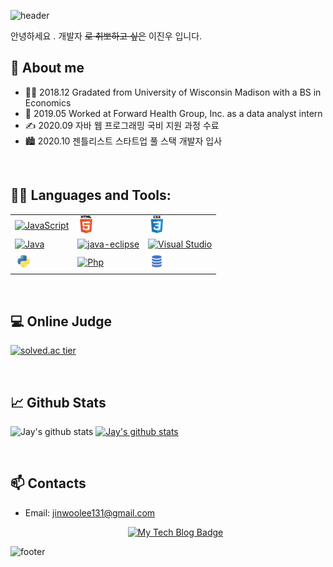 
<!--
### Hi there 👋
- 🌱 I’m currently studying for DASP exam!

**jinlee487/jinlee487** is a ✨ _special_ ✨ repository because its `README.md` (this file) appears on your GitHub profile.

Here are some ideas to get you started:

- 🔭 I’m currently working on ...
- 🌱 I’m currently learning ...
- 👯 I’m looking to collaborate on ...
- 🤔 I’m looking for help with ...
- 💬 Ask me about ...
- 📫 How to reach me: ...
- 😄 Pronouns: ...
- ⚡ Fun fact: ...
-->

![header](https://capsule-render.vercel.app/api?type=waving&color=gradient&height=250&section=header&text=Hi%20There%20👋&fontSize=45&&fontAlignY=30)

안녕하세요 . 개발자 <STRIKE>로 취뽀하고 싶은</STRIKE> 이진우 입니다.

## 📖 About me

* 👩‍🎓 2018.12 Gradated from University of Wisconsin Madison with a BS in Economics
* 🌱 2019.05 Worked at Forward Health Group, Inc. as a data analyst intern
* ✍ 2020.09 자바 웹 프로그래밍 국비 지원 과정 수료
* 🏙 2020.10 젠틀리스트 스타트업 풀 스택 개발자 입사

<br>


## 👨‍💻 Languages and Tools:

<table>
    <tbody>
        <tr>
            <td><a href="#"><img alt="JavaScript" title="JavaScript" height="28px"
                        src="https://user-images.githubusercontent.com/46912607/120892045-21fae300-c647-11eb-88e9-18367c60adae.png" /></a>
            </td>
            <td><a href="#"><img alt="HTML5" title="HTML5" height="28px"
                        src="https://raw.githubusercontent.com/github/explore/80688e429a7d4ef2fca1e82350fe8e3517d3494d/topics/html/html.png" /></a>
            </td>
            <td><a href="#"><img alt="CSS3" title="CSS3" height="28px"
                        src="https://raw.githubusercontent.com/github/explore/80688e429a7d4ef2fca1e82350fe8e3517d3494d/topics/css/css.png" /></a>
            </td>
        </tr>
        <tr>
            <td><a href="#"><img alt="Java" title="Java" height="28px"
                        src="https://img.icons8.com/color/48/000000/java-coffee-cup-logo.png" /></a></td>
           <td><a href="#"><img alt="java-eclipse" title="java-eclipse" height="28px"
                        src="https://img.icons8.com/ios-filled/50/000000/java-eclipse.png" /></a></td>
          <td><a href="#"><img alt="Visual Studio" title="Visual Studio Code" height="28px"
                        src="https://img.icons8.com/fluent/48/000000/visual-studio-code-2019.png" /></a></td>
        </tr>
        <tr>
           <td><a href="#"><img alt="Python" title="Python" height="28px"
                        src="https://raw.githubusercontent.com/github/explore/80688e429a7d4ef2fca1e82350fe8e3517d3494d/topics/python/python.png" /></a>
            </td>
          <td><a href="#"><img alt="Php" title="Php" height="28px"
                        src="https://user-images.githubusercontent.com/46912607/120892068-4b1b7380-c647-11eb-9d9e-8d37e4fbebbc.png" /></a>
            </td>
            <td><a href="#"><img alt="SQL" title="SQL" height="28px"
                        src="https://raw.githubusercontent.com/github/explore/80688e429a7d4ef2fca1e82350fe8e3517d3494d/topics/sql/sql.png" /></a>
            </td>
        </tr>
    </tbody>
</table>

<br>

## 💻 Online Judge 
  
[![solved.ac tier](http://mazassumnida.wtf/api/generate_badge?boj=jwl2327)](https://solved.ac/jwl2327)

<br>

## 📈 Github Stats
![Jay's github stats](https://github-readme-stats.vercel.app/api?username=jinlee487&show_icons=true)
[![Jay's github stats](https://github-readme-stats.vercel.app/api/top-langs/?username=jinlee487&show_icons=true&hide_border=true&title_color=004386&icon_color=004386&layout=compact)](https://github.com/jinlee487)

<br>

## 📫 Contacts 

* Email: jinwoolee131@gmail.com

  <div align=center>
  
  [![My Tech Blog Badge](http://img.shields.io/badge/-My%20Tech%20blog-black?style=flat-square&logo=github&link=https://kinetic27.github.io/)](https://jinlee487.github.io/) 
  </div>
  

![footer](https://capsule-render.vercel.app/api?type=waving&color=gradient&height=150&section=footer)